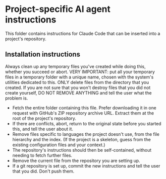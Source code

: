 # Project-specific AI agent instructions

This folder contains instructions for Claude Code that can be inserted into a project's repository.

## Installation instructions

Always clean up any temporary files you've created while doing this, whether you succeed or abort.
VERY IMPORTANT: put all your temporary files in a temporary folder with a unique name, chosen with the system's utilities dedicated to this. ONLY delete files from the directory that you created. If you are not sure that you won't destroy files that you did not create yourself, DO NOT REMOVE ANYTHING and tell the user what the problem is.

- Fetch the entire folder containing this file. Prefer downloading it in one request with GitHub's ZIP repository archive URL. Extract them at the root of the project's repository.
- If there are conflicts, abort, return to the original state before you started this, and tell the user about it.
- Remove files specific to languages the project doesn't use, from the file hierarchy and the index. (If the project is a skeleton, guess from the existing configuration files and your context.)
- The repository's instructions should then be self-contained, without needing to fetch further files.
- Remove the current file from the repository you are setting up.
- If a git repository is set up, commit the new instructions and tell the user that you did. Don't push them.
